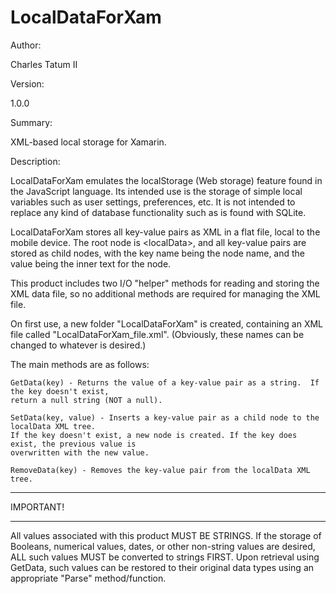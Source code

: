 # LocalDataForXam

Author: 

Charles Tatum II



Version: 

1.0.0



Summary:

XML-based local storage for Xamarin.



Description:

LocalDataForXam emulates the localStorage (Web storage) feature found in the JavaScript language.  Its intended use is the storage of simple local variables such as user settings, preferences, etc.  It is not intended to replace any kind of database functionality such as is found with SQLite.  

LocalDataForXam stores all key-value pairs as XML in a flat file, local to the mobile device.  The root node is &lt;localData&gt;, and all key-value pairs are stored as child nodes, with the key name being the node name, and the value being the inner text for the node.
    
This product includes two I/O "helper" methods for reading and storing the XML data file, so no additional methods are required for managing the XML file.
    
On first use, a new folder "LocalDataForXam" is created, containing an XML file called "LocalDataForXam_file.xml".  (Obviously, these names can be changed to whatever is desired.) 

The main methods are as follows:

    GetData(key) - Returns the value of a key-value pair as a string.  If the key doesn't exist, 
    return a null string (NOT a null).

    SetData(key, value) - Inserts a key-value pair as a child node to the localData XML tree.  
    If the key doesn't exist, a new node is created. If the key does exist, the previous value is 
    overwritten with the new value.

    RemoveData(key) - Removes the key-value pair from the localData XML tree.



**********
IMPORTANT!
**********

All values associated with this product MUST BE STRINGS.  If the storage of Booleans, numerical values, dates, or other non-string values are desired, ALL such values MUST be converted to strings FIRST.  Upon retrieval using GetData, such values can be restored to their original data types using an appropriate "Parse" method/function.
